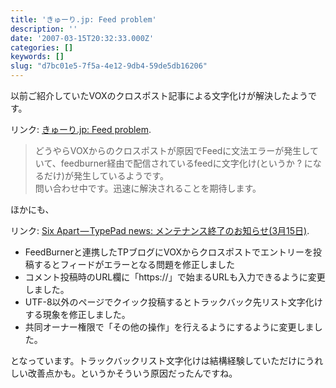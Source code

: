 ```yaml
---
title: 'きゅーり.jp: Feed problem'
description: ''
date: '2007-03-15T20:32:33.000Z'
categories: []
keywords: []
slug: "d7bc01e5-7f5a-4e12-9db4-59de5db16206"
---
```

以前ご紹介していたVOXのクロスポスト記事による文字化けが解決したようです。

リンク: [きゅーり.jp: Feed problem](http://blog.qli.jp/2007/02/feed_problem.html "きゅーり.jp: Feed problem").

> どうやらVOXからのクロスポストが原因でFeedに文法エラーが発生していて、feedburner経由で配信されているfeedに文字化け(というか ? になるだけ)が発生しているようです。  
> 問い合わせ中です。迅速に解決されることを期待します。

ほかにも、

リンク: [Six Apart — TypePad news: メンテナンス終了のお知らせ(3月15日)](http://www.sixapart.jp/typepad/news/2007/03/010932.html "Six Apart - TypePad news: メンテナンス終了のお知らせ(3月15日)").

*   FeedBurnerと連携したTPブログにVOXからクロスポストでエントリーを投稿するとフィードがエラーとなる問題を修正しました
*   コメント投稿時のURL欄に「https://」で始まるURLも入力できるように変更しました。
*   UTF-8以外のページでクイック投稿するとトラックバック先リスト文字化けする現象を修正しました。
*   共同オーナー権限で「その他の操作」を行えるようにするように変更しました。

となっています。トラックバックリスト文字化けは結構経験していただけにうれしい改善点かも。というかそういう原因だったんですね。